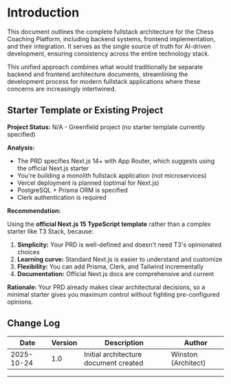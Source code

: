 # Introduction

This document outlines the complete fullstack architecture for the Chess Coaching Platform, including backend systems, frontend implementation, and their integration. It serves as the single source of truth for AI-driven development, ensuring consistency across the entire technology stack.

This unified approach combines what would traditionally be separate backend and frontend architecture documents, streamlining the development process for modern fullstack applications where these concerns are increasingly intertwined.

## Starter Template or Existing Project

**Project Status:** N/A - Greenfield project (no starter template currently specified)

**Analysis:**
- The PRD specifies Next.js 14+ with App Router, which suggests using the official Next.js starter
- You're building a monolith fullstack application (not microservices)
- Vercel deployment is planned (optimal for Next.js)
- PostgreSQL + Prisma ORM is specified
- Clerk authentication is required

**Recommendation:**

Using the **official Next.js 15 TypeScript template** rather than a complex starter like T3 Stack, because:

1. **Simplicity:** Your PRD is well-defined and doesn't need T3's opinionated choices
2. **Learning curve:** Standard Next.js is easier to understand and customize
3. **Flexibility:** You can add Prisma, Clerk, and Tailwind incrementally
4. **Documentation:** Official Next.js docs are comprehensive and current

**Rationale:** Your PRD already makes clear architectural decisions, so a minimal starter gives you maximum control without fighting pre-configured opinions.

## Change Log

| Date       | Version | Description                          | Author               |
|------------|---------|--------------------------------------|----------------------|
| 2025-10-24 | 1.0     | Initial architecture document created | Winston (Architect) |

---
